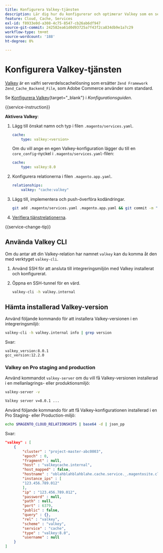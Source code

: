 ```yaml
---
title: Konfigurera Valkey-tjänsten
description: Lär dig hur du konfigurerar och optimerar Valkey som en serverdelscachelösning för Adobe Commerce i molninfrastruktur.
feature: Cloud, Cache, Services
exl-id: f8933e0d-a308-4c75-8547-cb26ab6df947
source-git-commit: 242582ea61d0d93725a7f43f2ca834db9e1a7c29
workflow-type: tm+mt
source-wordcount: '188'
ht-degree: 0%

---
```


# Konfigurera Valkey-tjänsten

[Valkey](https://valkey.io) är en valfri serverdelscachelösning som ersätter `Zend Framework Zend_Cache_Backend_File`, som Adobe Commerce använder som standard.

Se [Konfigurera Valkey](https://experienceleague.adobe.com/docs/commerce-operations/configuration-guide/cache/valkey/config-valkey.html){target="_blank"} i _Konfigurationsguiden_.

{{service-instruction}}

**Aktivera Valkey**:

1. Lägg till önskat namn och typ i filen `.magento/services.yaml`.

   ```yaml
   cache:
       type: valkey:<version>
   ```

   Om du vill ange en egen Valkey-konfiguration lägger du till en `core_config`-nyckel i `.magento/services.yaml`-filen:

   ```yaml
   cache:
       type: valkey:8.0
   ```

1. Konfigurera relationerna i filen `.magento.app.yaml`.

   ```yaml
   relationships:
       valkey: "cache:valkey"
   ```

1. Lägg till, implementera och push-överföra kodändringar.

   ```bash
   git add .magento/services.yaml .magento.app.yaml && git commit -m "Enable valkey service" && git push origin <branch-name>
   ```

1. [Verifiera tjänstrelationerna](services-yaml.md#service-relationships).

{{service-change-tip}}

## Använda Valkey CLI

Om du antar att din Valkey-relation har namnet `valkey` kan du komma åt den med verktyget `valkey-cli`.

1. Använd SSH för att ansluta till integreringsmiljön med Valkey installerat och konfigurerat.

1. Öppna en SSH-tunnel för en värd.

   ```bash
   valkey-cli -h valkey.internal
   ```

## Hämta installerad Valkey-version

Använd följande kommando för att installera Valkey-versionen i en integreringsmiljö:

```bash
valkey-cli -h valkey.internal info | grep version
```

Svar:

```
valkey_version:8.0.1
gcc_version:12.2.0
```

### Valkey on Pro staging and production

Använd kommandot `valkey-server` om du vill få Valkey-versionen installerad i en mellanlagrings- eller produktionsmiljö:

```bash
valkey-server -v
```

```bash
Valkey server v=8.0.1 ...
```

Använd följande kommando för att få Valkey-konfigurationen installerad i en Pro Staging- eller Production-miljö:

```bash
echo $MAGENTO_CLOUD_RELATIONSHIPS | base64 -d | json_pp
```

Svar:

```json
"valkey" : [
    {
        "cluster" : "project-master-abc0003",
        "epoch" : 0,
        "fragment" : null,
        "host" : "valkeycache.internal",
        "host_mapped" : false,
        "hostname" : "oblahblahblahblahe.cache.service._.magentosite.cloud",
        "instance_ips" : [
        "123.456.789.012"
        ],
        "ip" : "123.456.789.012",
        "password" : null,
        "path" : null,
        "port" : 6379,
        "public" : false,
        "query" : {},
        "rel" : "valkey",
        "scheme" : "valkey",
        "service" : "cache",
        "type" : "valkey:8.0",
        "username" : null
    }
]
```
